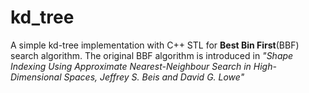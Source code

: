 # kd_tree
A simple kd-tree implementation with C++ STL for **Best Bin First**(BBF) search algorithm.
The original BBF algorithm is introduced in _"Shape Indexing Using Approximate Nearest-Neighbour Search in High-Dimensional Spaces, Jeffrey S. Beis and David G. Lowe"_
